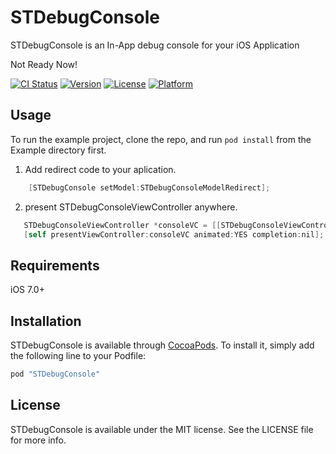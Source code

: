 # STDebugConsole 

STDebugConsole is an In-App debug console for your iOS Application

Not Ready Now!

[![CI Status](http://img.shields.io/travis/startry/STDebugConsole.svg?style=flat)](https://travis-ci.org/startry/STDebugConsole)
[![Version](https://img.shields.io/cocoapods/v/STDebugConsole.svg?style=flat)](http://cocoapods.org/pods/STDebugConsole)
[![License](https://img.shields.io/cocoapods/l/STDebugConsole.svg?style=flat)](http://cocoapods.org/pods/STDebugConsole)
[![Platform](https://img.shields.io/cocoapods/p/STDebugConsole.svg?style=flat)](http://cocoapods.org/pods/STDebugConsole)

## Usage

To run the example project, clone the repo, and run `pod install` from the Example directory first.

1. Add redirect code to your aplication.

```Objective-C
    [STDebugConsole setModel:STDebugConsoleModelRedirect];
```

2. present STDebugConsoleViewController anywhere.

```Objective-C
   STDebugConsoleViewController *consoleVC = [[STDebugConsoleViewController alloc] init];
   [self presentViewController:consoleVC animated:YES completion:nil];
```

## Requirements

iOS 7.0+

## Installation
 
 STDebugConsole is available through [CocoaPods](http://cocoapods.org). To install
 it, simply add the following line to your Podfile:
 
 ```ruby
 pod "STDebugConsole"
 ```

## License

STDebugConsole is available under the MIT license. See the LICENSE file for more info.